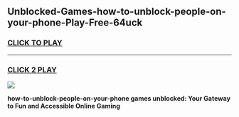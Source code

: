 
## Unblocked-Games-how-to-unblock-people-on-your-phone-Play-Free-64uck
<h3>
<a href="https://premium76.site?title=how-to-unblock-people-on-your-phone&ref=20M">CLICK TO PLAY</a></h3>
<hr>

<h3>
<a href="https://premium76.site?title=how-to-unblock-people-on-your-phone&ref=20M">CLICK 2 PLAY</a>
  
</h3>

<a href="https://premium76.site?title=how-to-unblock-people-on-your-phone&ref=19M"><img src="https://clearcache.store/games.png"></a>


**how-to-unblock-people-on-your-phone games unblocked: Your Gateway to Fun and Accessible Online Gaming**

